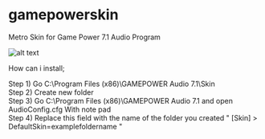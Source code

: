 # gamepowerskin
Metro Skin for Game Power 7.1 Audio Program


![alt text](https://i.ibb.co/7kQdcTf/Ekran-g-r-nt-s-2021-01-13-015445.png)


How can i install;

Step 1) Go C:\Program Files (x86)\GAMEPOWER Audio 7.1\Skin <br>
Step 2) Create new folder<br>
Step 3) Go C:\Program Files (x86)\GAMEPOWER Audio 7.1 and open AudioConfig.cfg With note pad<br>
Step 4) Replace this field with the name of the folder you created " [Skin] > DefaultSkin=examplefoldername "
